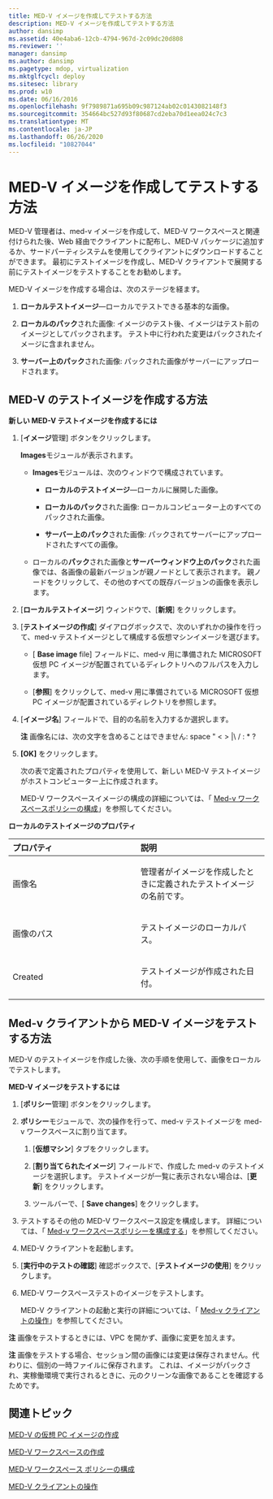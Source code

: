```yaml
---
title: MED-V イメージを作成してテストする方法
description: MED-V イメージを作成してテストする方法
author: dansimp
ms.assetid: 40e4aba6-12cb-4794-967d-2c09dc20d808
ms.reviewer: ''
manager: dansimp
ms.author: dansimp
ms.pagetype: mdop, virtualization
ms.mktglfcycl: deploy
ms.sitesec: library
ms.prod: w10
ms.date: 06/16/2016
ms.openlocfilehash: 9f7989871a695b09c987124ab02c0143082148f3
ms.sourcegitcommit: 354664bc527d93f80687cd2eba70d1eea024c7c3
ms.translationtype: MT
ms.contentlocale: ja-JP
ms.lasthandoff: 06/26/2020
ms.locfileid: "10827044"
---
```

# MED-V イメージを作成してテストする方法


MED-V 管理者は、med-v イメージを作成して、MED-V ワークスペースと関連付けられた後、Web 経由でクライアントに配布し、MED-V パッケージに追加するか、サードパーティシステムを使用してクライアントにダウンロードすることができます。 最初にテストイメージを作成し、MED-V クライアントで展開する前にテストイメージをテストすることをお勧めします。

MED-V イメージを作成する場合は、次のステージを経ます。

1.  **ローカルテストイメージ**—ローカルでテストできる基本的な画像。

2.  **ローカルのパック**された画像: イメージのテスト後、イメージはテスト前のイメージとしてパックされます。 テスト中に行われた変更はパックされたイメージに含まれません。

3.  **サーバー上のパック**された画像: パックされた画像がサーバーにアップロードされます。

## MED-V のテストイメージを作成する方法


**新しい MED-V テストイメージを作成するには**

1.  [**イメージ**管理] ボタンをクリックします。

    **Images**モジュールが表示されます。

    -   **Images**モジュールは、次のウィンドウで構成されています。

        -   **ローカルのテストイメージ**—ローカルに展開した画像。

        -   **ローカルのパック**された画像: ローカルコンピューター上のすべてのパックされた画像。

        -   **サーバー上のパック**された画像: パックされてサーバーにアップロードされたすべての画像。

    -   ローカルの**パック**された画像と**サーバーウィンドウ上のパック**された画像では、各画像の最新バージョンが親ノードとして表示されます。 親ノードをクリックして、その他のすべての既存バージョンの画像を表示します。

2.  [**ローカルテストイメージ**] ウィンドウで、[**新規**] をクリックします。

3.  [**テストイメージの作成**] ダイアログボックスで、次のいずれかの操作を行って、med-v テストイメージとして構成する仮想マシンイメージを選びます。

    -   [ **Base image** file] フィールドに、med-v 用に準備された MICROSOFT 仮想 PC イメージが配置されているディレクトリへのフルパスを入力します。

    -   [**参照**] をクリックして、med-v 用に準備されている MICROSOFT 仮想 PC イメージが配置されているディレクトリを参照します。

4.  [**イメージ名**] フィールドで、目的の名前を入力するか選択します。

    **注** 画像名には、次の文字を含めることはできません: space " &lt; &gt; |\\ / : \* ?

     

5.  **[OK]** をクリックします。

    次の表で定義されたプロパティを使用して、新しい MED-V テストイメージがホストコンピューター上に作成されます。

    MED-V ワークスペースイメージの構成の詳細については、「 [Med-v ワークスペースポリシーの構成](configuring-med-v-workspace-policies.md)」を参照してください。

**ローカルのテストイメージのプロパティ**

<table>
<colgroup>
<col width="50%" />
<col width="50%" />
</colgroup>
<thead>
<tr class="header">
<th align="left">プロパティ</th>
<th align="left">説明</th>
</tr>
</thead>
<tbody>
<tr class="odd">
<td align="left"><p>画像名</p></td>
<td align="left"><p>管理者がイメージを作成したときに定義されたテストイメージの名前です。</p></td>
</tr>
<tr class="even">
<td align="left"><p>画像のパス</p></td>
<td align="left"><p>テストイメージのローカルパス。</p></td>
</tr>
<tr class="odd">
<td align="left"><p>Created</p></td>
<td align="left"><p>テストイメージが作成された日付。</p></td>
</tr>
</tbody>
</table>

 

## Med-v クライアントから MED-V イメージをテストする方法


MED-V のテストイメージを作成した後、次の手順を使用して、画像をローカルでテストします。

**MED-V イメージをテストするには**

1.  [**ポリシー**管理] ボタンをクリックします。

2.  **ポリシー**モジュールで、次の操作を行って、med-v テストイメージを med-v ワークスペースに割り当てます。

    1.  [**仮想マシン**] タブをクリックします。

    2.  [**割り当てられたイメージ**] フィールドで、作成した med-v のテストイメージを選択します。 テストイメージが一覧に表示されない場合は、[**更新**] をクリックします。

    3.  ツールバーで、[ **Save changes**] をクリックします。

3.  テストするその他の MED-V ワークスペース設定を構成します。 詳細については、「 [Med-v ワークスペースポリシーを構成する](configuring-med-v-workspace-policies.md)」を参照してください。

4.  MED-V クライアントを起動します。

5.  [**実行中のテストの確認**] 確認ボックスで、[**テストイメージの使用**] をクリックします。

6.  MED-V ワークスペーステストのイメージをテストします。

    MED-V クライアントの起動と実行の詳細については、「 [Med-v クライアントの操作](med-v-client-operations.md)」を参照してください。

**注** 画像をテストするときには、VPC を開かず、画像に変更を加えます。

 

**注** 画像をテストする場合、セッション間の画像には変更は保存されません。代わりに、個別の一時ファイルに保存されます。 これは、イメージがパックされ、実稼働環境で実行されるときに、元のクリーンな画像であることを確認するためです。

 

## 関連トピック


[MED-V の仮想 PC イメージの作成](creating-a-virtual-pc-image-for-med-v.md)

[MED-V ワークスペースの作成](creating-a-med-v-workspacemedv-10-sp1.md)

[MED-V ワークスペース ポリシーの構成](configuring-med-v-workspace-policies.md)

[MED-V クライアントの操作](med-v-client-operations.md)

 

 





